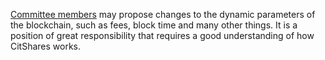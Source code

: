 [Committee members](introduction/committee) may propose changes to the dynamic parameters of the blockchain, such as fees, block time and many other things. It is a position of great responsibility that requires a good understanding of how CitShares works.
